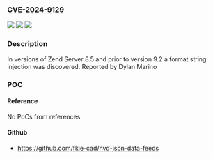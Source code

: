 ### [CVE-2024-9129](https://cve.mitre.org/cgi-bin/cvename.cgi?name=CVE-2024-9129)
![](https://img.shields.io/static/v1?label=Product&message=Zend%20Server&color=blue)
![](https://img.shields.io/static/v1?label=Version&message=8.5%3C%209.1%20&color=brighgreen)
![](https://img.shields.io/static/v1?label=Vulnerability&message=CWE-134&color=brighgreen)

### Description

In versions of Zend Server 8.5 and prior to version 9.2 a format string injection was discovered. Reported by Dylan Marino

### POC

#### Reference
No PoCs from references.

#### Github
- https://github.com/fkie-cad/nvd-json-data-feeds

